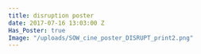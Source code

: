 ```yaml
---
title: disruption poster
date: 2017-07-16 13:03:00 Z
Has_Poster: true
Image: "/uploads/SOW_cine_poster_DISRUPT_print2.png"
---
```


